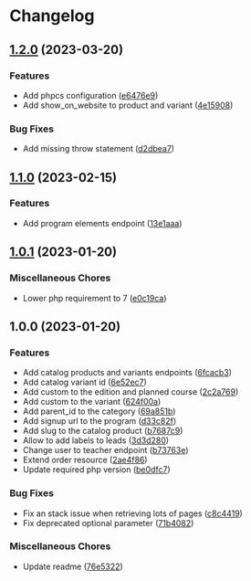 # Changelog

## [1.2.0](https://github.com/Drieam/eduframe-php-client/compare/v1.1.0...v1.2.0) (2023-03-20)


### Features

* Add phpcs configuration ([e6476e9](https://github.com/Drieam/eduframe-php-client/commit/e6476e96054815109e3fc447c1722e80d43d12dc))
* Add show_on_website to product and variant ([4e15908](https://github.com/Drieam/eduframe-php-client/commit/4e1590864afad75ff02298384008f0342290aa90))


### Bug Fixes

* Add missing throw statement ([d2dbea7](https://github.com/Drieam/eduframe-php-client/commit/d2dbea7501c8a1e81d4f47fc8f6980799160a968))

## [1.1.0](https://github.com/Drieam/eduframe-php-client/compare/v1.0.1...v1.1.0) (2023-02-15)


### Features

* Add program elements endpoint ([13e1aaa](https://github.com/Drieam/eduframe-php-client/commit/13e1aaae6480b519ccaad2b8196552c0d8500941))

## [1.0.1](https://github.com/Drieam/eduframe-php-client/compare/v1.0.0...v1.0.1) (2023-01-20)


### Miscellaneous Chores

* Lower php requirement to 7 ([e0c19ca](https://github.com/Drieam/eduframe-php-client/commit/e0c19cabd6e4f47717b61b9c6be7916c9e2a72d9))

## 1.0.0 (2023-01-20)


### Features

* Add catalog products and variants endpoints ([6fcacb3](https://github.com/Drieam/eduframe-php-client/commit/6fcacb3ca89a4b630639e2543b6ac91f7ea2b041))
* Add catalog variant id ([6e52ec7](https://github.com/Drieam/eduframe-php-client/commit/6e52ec74c807cbbee79d6552a94b8fe066fd98bd))
* Add custom to the edition and planned course ([2c2a769](https://github.com/Drieam/eduframe-php-client/commit/2c2a769552b3586d01856ac43b4aaa4ade8b4d05))
* Add custom to the variant ([624f00a](https://github.com/Drieam/eduframe-php-client/commit/624f00a3c9066df59e7f115822f5dc511ce73168))
* Add parent_id to the category ([69a851b](https://github.com/Drieam/eduframe-php-client/commit/69a851b2bf2e7e5d4e662deb49bf51974d6ab642))
* Add signup url to the program ([d33c82f](https://github.com/Drieam/eduframe-php-client/commit/d33c82f779b60d8405e8e81d376e439be3392ca0))
* Add slug to the catalog product ([b7687c9](https://github.com/Drieam/eduframe-php-client/commit/b7687c9e8c14d5688d0641e4f197bda6f096fb0b))
* Allow to add labels to leads ([3d3d280](https://github.com/Drieam/eduframe-php-client/commit/3d3d280b97b1949bb14b83a1c41feae25d6b3e73))
* Change user to teacher endpoint ([b73763e](https://github.com/Drieam/eduframe-php-client/commit/b73763e7af0cc52d42a351747c0aae5675936721))
* Extend order resource ([2ae4f86](https://github.com/Drieam/eduframe-php-client/commit/2ae4f86ef8f86bbce65735b70c7749b4bbc31a34))
* Update required php version ([be0dfc7](https://github.com/Drieam/eduframe-php-client/commit/be0dfc7d77b719b44d9f16d251d89a7255e2a318))


### Bug Fixes

* Fix an stack issue when retrieving lots of pages ([c8c4419](https://github.com/Drieam/eduframe-php-client/commit/c8c44191f27f655b88495f67cbff25980deab3f9))
* Fix deprecated optional parameter ([71b4082](https://github.com/Drieam/eduframe-php-client/commit/71b4082eb9d7b727d9b35f2506f090cf94be54b7))


### Miscellaneous Chores

* Update readme ([76e5322](https://github.com/Drieam/eduframe-php-client/commit/76e53227489fd09c54758892205c2b656757e3f7))
